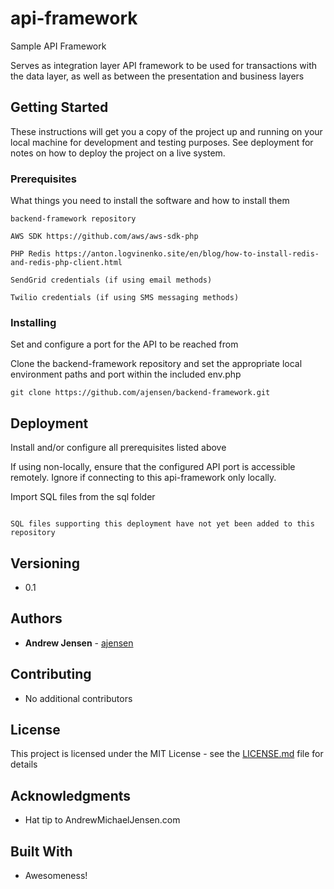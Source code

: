# api-framework 
Sample API Framework

Serves as integration layer API framework to be used for transactions with the data layer, as well as between the presentation and business layers

## Getting Started

These instructions will get you a copy of the project up and running on your local machine for development and testing purposes. See deployment for notes on how to deploy the project on a live system.

### Prerequisites

What things you need to install the software and how to install them

```
backend-framework repository

AWS SDK https://github.com/aws/aws-sdk-php

PHP Redis https://anton.logvinenko.site/en/blog/how-to-install-redis-and-redis-php-client.html

SendGrid credentials (if using email methods)

Twilio credentials (if using SMS messaging methods)
```

### Installing

Set and configure a port for the API to be reached from

Clone the backend-framework repository and set the appropriate local environment paths and port within the included env.php

```
git clone https://github.com/ajensen/backend-framework.git
```

## Deployment

Install and/or configure all prerequisites listed above

If using non-locally, ensure that the configured API port is accessible remotely. Ignore if connecting to this api-framework only locally.

Import SQL files from the sql folder

```

SQL files supporting this deployment have not yet been added to this repository 

```

## Versioning

* 0.1

## Authors

* **Andrew Jensen** - [ajensen](https://github.com/ajensen)

## Contributing

* No additional contributors

## License

This project is licensed under the MIT License - see the [LICENSE.md](LICENSE.md) file for details

## Acknowledgments

* Hat tip to AndrewMichaelJensen.com

## Built With

* Awesomeness!